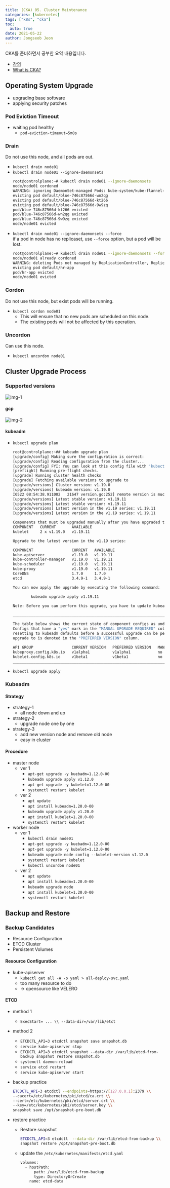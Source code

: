 ```yaml
---
title: (CKA) 05. Cluster Maintenance
categories: [kubernetes]
tags: ["k8s", "cka"]
toc:
  auto: true
date: 2021-05-22
author: Jongseob Jeon
---
```


CKA를 준비하면서 공부한 요약 내용입니다.
- [강의](https://www.udemy.com/course/certified-kubernetes-administrator-with-practice-tests/)
- [What is CKA?](https://www.cncf.io/certification/cka/)

## Operating System Upgrade

- upgrading base software
- applying security patches

### Pod Eviction Timeout
- waiting pod healthy
  - `pod-eviction-timeout=5m0s`

### Drain
Do not use this node, and all pods are out.

- `kubectl drain node01`
- `kubectl drain node01 --ignore-daemonsets`
  ```bash
  root@controlplane:~# kubectl drain node01 --ignore-daemonsets
  node/node01 cordoned
  WARNING: ignoring DaemonSet-managed Pods: kube-system/kube-flannel-ds-x6dgs, kube-system/kube-proxy-jfmxw
  evicting pod default/blue-746c87566d-wn2qg
  evicting pod default/blue-746c87566d-kt266
  evicting pod default/blue-746c87566d-9w9zq
  pod/blue-746c87566d-kt266 evicted
  pod/blue-746c87566d-wn2qg evicted
  pod/blue-746c87566d-9w9zq evicted
  node/node01 evicted
  ```
- `kubectl drain node01 --ignore-daemonsets --force`  
  if a pod in node has no replicaset, use `--force` option, but a pod will be lost.
  ```bash
  root@controlplane:~# kubectl drain node01 --ignore-daemonsets --force
  node/node01 already cordoned
  WARNING: deleting Pods not managed by ReplicationController, ReplicaSet, Job, DaemonSet or StatefulSet: default/hr-app; ignoring DaemonSet-managed Pods: kube-system/kube-flannel-ds-x6dgs, kube-system/kube-proxy-jfmxw
  evicting pod default/hr-app
  pod/hr-app evicted
  node/node01 evicted
  ```

### Cordon
Do not use this node, but exist pods will be running.

- `kubectl cordon node01`
  - This will ensure that no new pods are scheduled on this node.
  - The existing pods will not be affected by this operation.

### Uncordon
Can use this node.

- `kubectl uncordon node01`

## Cluster Upgrade Process

### Supported versions

![img-1](/imgs/cka/cluster_maintenance-1.png)

#### gcp

![img-2](/imgs/cka/cluster_maintenance-2.png)

#### kubeadm

- `kubectl upgrade plan`
  ```bash
  root@controlplane:~## kubeadm upgrade plan
  [upgrade/config] Making sure the configuration is correct:
  [upgrade/config] Reading configuration from the cluster...
  [upgrade/config] FYI: You can look at this config file with 'kubectl -n kube-system get cm kubeadm-config -oyaml'
  [preflight] Running pre-flight checks.
  [upgrade] Running cluster health checks
  [upgrade] Fetching available versions to upgrade to
  [upgrade/versions] Cluster version: v1.19.0
  [upgrade/versions] kubeadm version: v1.19.0
  I0522 08:54:38.911002   21647 version.go:252] remote version is much newer: v1.21.1; falling back to: stable-1.19
  [upgrade/versions] Latest stable version: v1.19.11
  [upgrade/versions] Latest stable version: v1.19.11
  [upgrade/versions] Latest version in the v1.19 series: v1.19.11
  [upgrade/versions] Latest version in the v1.19 series: v1.19.11
  
  Components that must be upgraded manually after you have upgraded the control plane with 'kubeadm upgrade apply':
  COMPONENT   CURRENT       AVAILABLE
  kubelet     2 x v1.19.0   v1.19.11
  
  Upgrade to the latest version in the v1.19 series:
  
  COMPONENT                 CURRENT   AVAILABLE
  kube-apiserver            v1.19.0   v1.19.11
  kube-controller-manager   v1.19.0   v1.19.11
  kube-scheduler            v1.19.0   v1.19.11
  kube-proxy                v1.19.0   v1.19.11
  CoreDNS                   1.7.0     1.7.0
  etcd                      3.4.9-1   3.4.9-1
  
  You can now apply the upgrade by executing the following command:
  
          kubeadm upgrade apply v1.19.11
  
  Note: Before you can perform this upgrade, you have to update kubeadm to v1.19.11.
  
  _____________________________________________________________________
  
  The table below shows the current state of component configs as understood by this version of kubeadm.
  Configs that have a "yes" mark in the "MANUAL UPGRADE REQUIRED" column require manual config upgrade or
  resetting to kubeadm defaults before a successful upgrade can be performed. The version to manually
  upgrade to is denoted in the "PREFERRED VERSION" column.
  
  API GROUP                 CURRENT VERSION   PREFERRED VERSION   MANUAL UPGRADE REQUIRED
  kubeproxy.config.k8s.io   v1alpha1          v1alpha1            no
  kubelet.config.k8s.io     v1beta1           v1beta1             no
  _____________________________________________________________________
  ```

- `kubectl upgrade apply`

### Kubeadm

#### Strategy
- strategy-1
  - all node down and up
- strategy-2
  - upgrade node one by one
- strategy-3
  - add new version node and remove old node
  - easy in cluster

#### Procedure
- master node
  - ver 1
    - `apt-get upgrade -y kuebadm=1.12.0-00`
    - `kubeadm upgrade apply v1.12.0`
    - `apt-get upgrade -y kubelet=1.12.0-00`
    - `systemctl restart kubelet`
  - ver 2
    - `apt update`
    - `apt install kubeadm=1.20.0-00`
    - `kubeadm upgrade apply v1.20.0`
    - `apt install kubelet=1.20.0-00`
    - `systemctl restart kubelet`
- worker node
  - ver 1
    - `kubectl drain node01`
    - `apt-get upgrade -y kuebadm=1.12.0-00`
    - `apt-get upgrade -y kubelet=1.12.0-00`
    - `kubeadm upgrade node config --kubelet-version v1.12.0`
    - `systemctl restart kubelet`
    - `kubectl uncordon node01`
  - ver 2
    - `apt update`
    - `apt install kubeadm=1.20.0-00`
    - `kubeadm upgrade node`
    - `apt install kubelet=1.20.0-00`
    - `systemctl restart kubelet`

## Backup and Restore

### Backup Candidates
- Resource Configuration
- ETCD Cluster
- Persistent Volumes

#### Resource Configuration

- kube-apiserver
  - `kubectl get all -A -o yaml > all-deploy-svc.yaml`
  - too many resource to do
  - → opensource like VELERO

#### ETCD
- method 1
  - `ExecStart= ... \\ --data-dir=/var/lib/etct`
- method 2
  - `ETCDCTL_API=3 etcdctl snapshot save snapshot.db`
  - `servcie kube-apiserver stop`
  - `ETCDCTL_API=3 etcdctl snapshot --data-dir /var/lib/etcd-from-backup snapshot restore snapshot.db`
  - `systemctl daemon-reload`
  - `service etcd restart`
  - `service kube-apiserver start`

- backup practice
  ```bash
  ETCDCTL_API=3 etcdctl --endpoints=https://[127.0.0.1]:2379 \\
  --cacert=/etc/kubernetes/pki/etcd/ca.crt \\
  --cert=/etc/kubernetes/pki/etcd/server.crt \\
  --key=/etc/kubernetes/pki/etcd/server.key \\
  snapshot save /opt/snapshot-pre-boot.db
  ```
- restore practice
  - Restore snapshot
    ```bash
    ETCDCTL_API=3 etcdctl  --data-dir /var/lib/etcd-from-backup \\
    snapshot restore /opt/snapshot-pre-boot.db
    ```
  - update the `/etc/kubernetes/manifests/etcd.yaml`
    ```bash
    volumes:
      - hostPath:
          path: /var/lib/etcd-from-backup
          type: DirectoryOrCreate
        name: etcd-data
    ```
